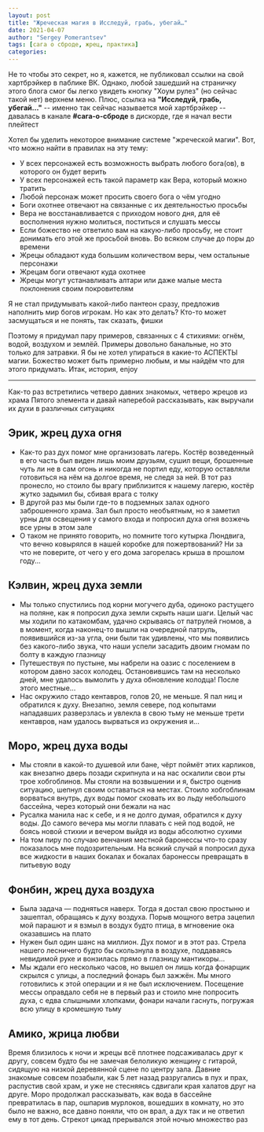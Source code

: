 ```yaml
---
layout: post
title: "Жреческая магия в Исследуй, грабь, убегай…"
date: 2021-04-07
author: "Sergey Pomerantsev"
tags: [сага о сброде, жрец, практика]
categories:
---
```


Не то чтобы это секрет, но я, кажется, не публиковал ссылки на свой хартбрэйкер в паблике ВК. Однако, любой зашедший на страничку этого блога смог бы легко увидеть кнопку "Хоум рулез" (но сейчас такой нет) верхнем меню. Плюс, ссылка на **"Исследуй, грабь, убегай…"** -- именно так сейчас называется мой хартбрэйкер -- давалась в канале **#сага-о-сброде** в дискорде, где я начал вести плейтест

Хотел бы уделить некоторое внимание системе "жреческой магии".
Вот, что можно найти в правилах на эту тему:

- У всех персонажей есть возможность выбрать любого бога(ов), в которого он будет верить
- У всех персонажей есть такой параметр как Вера, который можно тратить
- Любой персонаж может просить своего бога о чём угодно
- Боги охотнее отвечают на связанные с их деятельностью просьбы
- Вера не восстанавливается с приходом нового дня, для её восполнения нужно молиться, поститься и слушать мессы
- Если божество не ответило вам на какую-либо просьбу, не стоит донимать его этой же просьбой вновь. Во всяком случае до поры до времени
- Жрецы обладают куда большим количеством веры, чем остальные персонажи
- Жрецам боги отвечают куда охотнее
- Жрецы могут устанавливать алтари или даже малые места поклонения своим покровителям

Я не стал придумывать какой-либо пантеон сразу, предложив наполнить мир богов игрокам. Но как это делать? Кто-то может засмущаться и не понять, так сказать, фишки

Поэтому я придумал пару примеров, связанных с 4 стихиями: огнём, водой, воздухом и землёй. Примеры довольно банальные, но это только для затравки. Я бы не хотел упираться в какие-то АСПЕКТЫ магии. Божество может быть примерно любым, и мы найдём что для этого придумать. Итак, история, enjoy

---

Как-то раз встретились четверо давних знакомых, четверо жрецов из храма Пятого элемента и давай наперебой рассказывать, как выручали их духи в различных ситуациях

## Эрик, жрец духа огня

- Как-то раз дух помог мне организовать лагерь. Костёр возведенный в его часть был виден лишь моим друзьям, сушил вещи, брошенные чуть ли не в сам огонь и никогда не портил еду, которую оставляли готовиться на нём на долгое время, не следя за ней. В тот раз пронесло, но стоило бы врагу приблизится к нашему лагерю, костёр жутко задымил бы, сбивая врага с толку
- В другой раз мы были где-то в подземных залах одного заброшенного храма. Зал был просто необъятным, но я заметил урны для освещения у самого входа и попросил духа огня возжечь все урны в этом зале
- О таком не принято говорить, но помните того кутырка Люндвига, что вечно ковырялся в нашей коробке для пожертвований? Ни за что не поверите, от чего у его дома загорелась крыша в прошлом году...

## Кэлвин, жрец духа земли

- Мы только спустились под корни могучего дуба, одиноко растущего на поляне, как я попросил духа земли скрыть наши шаги. Целый час мы ходили по катакомбам, удачно скрываясь от патрулей гномов, а в момент, когда наконец-то вышли на очередной патруль, появившийся из-за угла, они были так удивлены, что мы появились без какого-либо звука, что наши успели засадить двоим гномам по болту в каждую глазницу
- Путешествуя по пустыне, мы набрели на оазис с поселением в котором давно засох колодец. Остановившись там на несколько дней, мне удалось вымолить у духа обновление колодца! После этого местные...
- Нас окружило стадо кентавров, голов 20, не меньше. Я пал ниц и обратился к духу. Внезапно, земля севере, под копытами нападавших разверзлась и увлекла в свою тьму не меньше трети кентавров, нам удалось вырваться из окружения и...

## Моро, жрец духа воды

- Мы стояли в какой-то душевой или бане, чёрт поймёт этих карликов, как внезапно дверь позади скрипнула и на нас оскалили свои рты трое хобгоблинов. Мы стояли на возвышении и я, быстро оценив ситуацию, шепнул своим оставаться на местах. Стоило хобгоблинам ворваться внутрь, дух воды помог сковать их во льду небольшого бассейна, через который они бежали на нас
- Русалка манила нас к себе, и я не долго думая, обратился к духу воды. До самого вечера мы могли плавать с ней под водой, не боясь новой стихии и вечером выйдя из воды абсолютно сухими 
- На том пиру по случаю венчания местной баронессы что-то сразу показалось мне подозрительным. На всякий случай я попросил духа все жидкости в наших бокалах и бокалах баронессы превращать в питьевую воду

## Фонбин, жрец духа воздуха

- Была задача — подняться наверх. Тогда я достал свою простыню и зашептал, обращаясь к духу воздуха. Порыв мощного ветра зацепил мой парашют и я взмыл в воздух будто птица, в мгновение ока оказавшись на плато
- Нужен был один шанс на миллион. Дух помог и в этот раз. Стрела нашего лесничего будто бы скользнула в воздухе, поддаваясь невидимой руке и вонзилась прямо в глазницу мантикоры...
- Мы ждали его несколько часов, но вышел он лишь когда фонарщик скрылся с улицы, а последний фонарь был зажжён. Мы много готовились к этой операции и я не был исключением. Посещение мессы оправдало себя не в первый раз и стоило мне попросить духа, с едва слышными хлопками, фонари начали гаснуть, погружая всю улицу в кромешную тьму

## Амико, жрица любви

Время близилось к ночи и жрецы всё плотнее подсаживалась друг к другу, совсем будто бы не замечая белоликую женщину с гитарой, сидящую на низкой деревянной сцене по центру зала. Давние знакомые совсем позабыли, как 5 лет назад разругались в пух и прах, распустив свой храм, и уже не стесняясь сдвигали края халатов друг на друге. Моро продолжал рассказывать, как вода в бассейне превратилась в пар, ошпарив мурлоков, вошедших в комнату, но это было не важно, все давно поняли, что он врал, а дух так и не ответил ему в тот день. Стрекот цикад прерывался этой ночью множество раз
